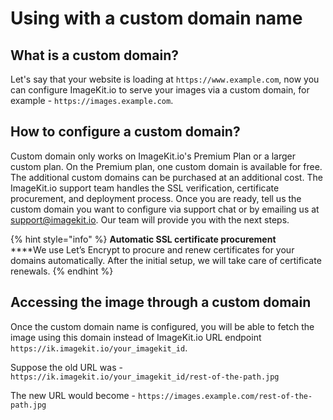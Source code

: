 # Using with a custom domain name

## What is a custom domain?

Let's say that your website is loading at `https://www.example.com`, now you can configure ImageKit.io to serve your images via a custom domain, for example - `https://images.example.com`.

## How to configure a custom domain?

Custom domain only works on ImageKit.io's Premium Plan or a larger custom plan. On the Premium plan, one custom domain is available for free. The additional custom domains can be purchased at an additional cost. The ImageKit.io support team handles the SSL verification, certificate procurement, and deployment process. Once you are ready, tell us the custom domain you want to configure via support chat or by emailing us at [support@imagekit.io](mailto:support@imagekit.io). Our team will provide you with the next steps.

{% hint style="info" %}
**Automatic SSL certificate procurement**\
****We use Let’s Encrypt to procure and renew certificates for your domains automatically. After the initial setup, we will take care of certificate renewals.
{% endhint %}

## Accessing the image through a custom domain

Once the custom domain name is configured, you will be able to fetch the image using this domain instead of ImageKit.io URL endpoint `https://ik.imagekit.io/your_imagekit_id`.

Suppose the old URL was - `https://ik.imagekit.io/your_imagekit_id/rest-of-the-path.jpg`

The new URL would become - `https://images.example.com/rest-of-the-path.jpg`
